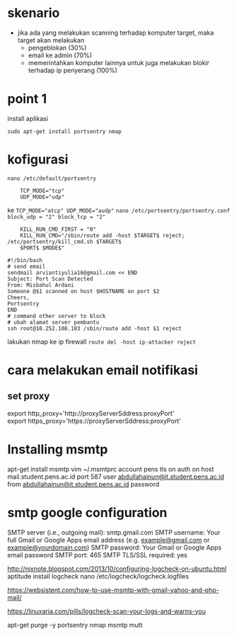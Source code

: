 # skenario

+ jika ada yang melakukan scanning terhadap komputer target, maka target akan melakukan
  - pengeblokan (30%)
  - email ke admin (70%)
  - memerintahkan komputer lainnya untuk juga melakukan blokir terhadap ip penyerang (100%)

# point 1
install aplikasi

`sudo apt-get install portsentry nmap`

# kofigurasi

`nano /etc/default/portsentry`
```
    TCP_MODE="tcp"
    UDP_MODE="udp"
```
ke
`TCP_MODE="atcp" UDP_MODE="audp"`
`nano /etc/portsentry/portsentry.conf block_udp = "2" block_tcp = "2"`

```
    KILL_RUN_CMD_FIRST = "0"
    KILL_RUN_CMD="/sbin/route add -host $TARGET$ reject; /etc/portsentry/kill_cmd.sh $TARGET$
    $PORT$ $MODE$"
```

```
#!/bin/bash
# send email
sendmail arviantiyulia16@gmail.com << END
Subject: Port Scan Detected
From: Misbahul Ardani
Someone @$1 scanned on host $HOSTNAME on port $2
Cheers,
Portsentry
END
# command other server to block
# ubah alamat server pembantu
ssh root@10.252.108.103 /sbin/route add -host $1 reject
```
lakukan nmap ke ip firewall
`route del -host ip-attacker reject`

# cara melakukan email notifikasi

## set proxy

export http_proxy='http://proxyServerSddress:proxyPort'  
export https_proxy='https://proxyServerSddress:proxyPort'

# Installing msmtp

apt-get install msmtp
vim ~/.msmtprc
account pens
tls on
auth on
host mail.student.pens.ac.id
port 587
user abdullahainun@it.student.pens.ac.id
from abdullahainun@it.student.pens.ac.id
password

# smtp google configuration

SMTP server (i.e., outgoing mail): smtp.gmail.com
SMTP username: Your full Gmail or Google Apps email address (e.g. example@gmail.com or example@yourdomain.com)
SMTP password: Your Gmail or Google Apps email password
SMTP port: 465
SMTP TLS/SSL required: yes

http://nixnote.blogspot.com/2013/10/configuring-logcheck-on-ubuntu.html
aptitude install logcheck
nano /etc/logcheck/logcheck.logfiles

https://websistent.com/how-to-use-msmtp-with-gmail-yahoo-and-php-mail/

https://linuxaria.com/pills/logcheck-scan-your-logs-and-warns-you

apt-get purge -y portsentry nmap msmtp mutt
